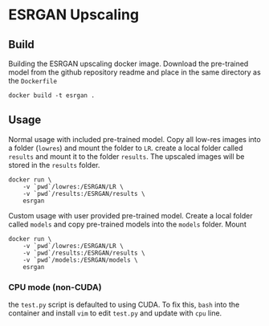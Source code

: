 # ESRGAN Upscaling

## Build

Building the ESRGAN upscaling docker image. Download the 
pre-trained model from the github repository readme and
place in the same directory as the `Dockerfile`

```
docker build -t esrgan .
```

## Usage

Normal usage with included pre-trained  model.
Copy all low-res images into a folder (`lowres`) and
mount the folder to `LR`.
create a local folder called `results` and mount it
to the folder `results`. The upscaled images will be
stored in the `results` folder.

```
docker run \
    -v `pwd`/lowres:/ESRGAN/LR \
    -v `pwd`/results:/ESRGAN/results \
    esrgan
```

Custom usage with user provided pre-trained model.
Create a local folder called `models` and copy 
pre-trained models into the `models` folder. Mount

```
docker run \
    -v `pwd`/lowres:/ESRGAN/LR \
    -v `pwd`/results:/ESRGAN/results \
    -v `pwd`/models:/ESRGAN/models \
    esrgan
```

### CPU mode (non-CUDA)

the `test.py` script is defaulted to using CUDA. To fix this,
`bash` into the container and install `vim` to edit `test.py`
and update with `cpu` line.
